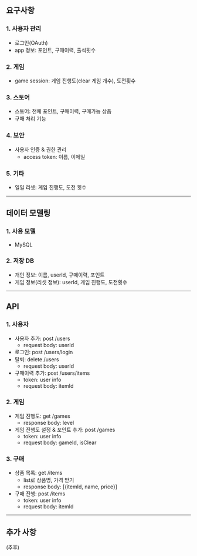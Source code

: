 ## 요구사항
   ### 1. 사용자 관리
   - 로그인(OAuth)
   - app 정보: 포인트, 구매이력, 출석횟수
   ### 2. 게임
   - game session: 게임 진행도(clear 게임 개수), 도전횟수
   ### 3. 스토어
   - 스토어: 전체 포인트, 구매이력, 구매가능 상품
   - 구매 처리 기능
   ### 4. 보안
   - 사용자 인증 & 권한 관리
     - access token: 이름, 이메일
   ### 5. 기타
   - 일일 리셋: 게임 진행도, 도전 횟수

---
## 데이터 모델링
  ### 1. 사용 모델
  - MySQL
  ### 2. 저장 DB
  - 개인 정보: 이름, userId, 구매이력, 포인트
  - 게임 정보(리셋 정보): userId, 게임 진행도, 도전횟수

---
## API
  ### 1. 사용자
  - 사용자 추가: post /users
    - request body: userId
  - 로그인: post /users/login
  - 탈퇴: delete /users
    - request body: userId
  - 구매이력 추가: post /users/items
    - token: user info 
    - request body: itemId
  ### 2. 게임
  - 게임 진행도: get /games
    - response body: level
  - 게임 진행도 설정 & 포인트 추가: post /games
    - token: user info
    - request body: gameId, isClear
  ### 3. 구매
  - 상품 목록: get /items
    - list로 상품명, 가격 받기
    - response body: [{itemId, name, price}]
  - 구매 진행: post /items
    - token: user info
    - request body: itemId

---
## 추가 사항
(추후)
